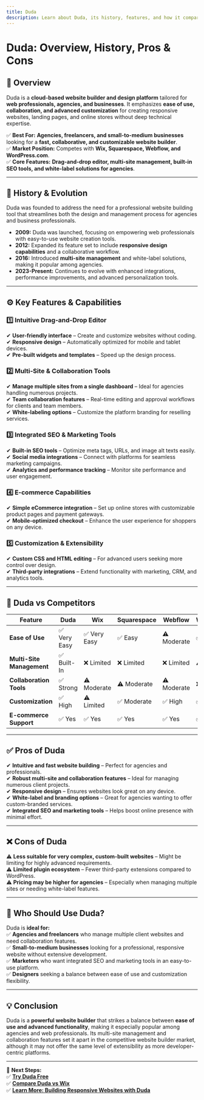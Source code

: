 ```yaml
---
title: Duda  
description: Learn about Duda, its history, features, and how it compares to other website builders.
---
```


# **Duda: Overview, History, Pros & Cons**

## **📌 Overview**  
Duda is a **cloud-based website builder and design platform** tailored for **web professionals, agencies, and businesses**. It emphasizes **ease of use, collaboration, and advanced customization** for creating responsive websites, landing pages, and online stores without deep technical expertise.

✅ **Best For:** **Agencies, freelancers, and small-to-medium businesses** looking for a **fast, collaborative, and customizable website builder**.  
✅ **Market Position:** Competes with **Wix, Squarespace, Webflow, and WordPress.com**.  
✅ **Core Features:** **Drag-and-drop editor, multi-site management, built-in SEO tools, and white-label solutions for agencies**.

---

## **📜 History & Evolution**  
Duda was founded to address the need for a professional website building tool that streamlines both the design and management process for agencies and business professionals.

- **2009:** Duda was launched, focusing on empowering web professionals with easy-to-use website creation tools.
- **2012:** Expanded its feature set to include **responsive design capabilities** and a collaborative workflow.
- **2016:** Introduced **multi-site management** and white-label solutions, making it popular among agencies.
- **2023-Present:** Continues to evolve with enhanced integrations, performance improvements, and advanced personalization tools.

---

## **⚙️ Key Features & Capabilities**

### **1️⃣ Intuitive Drag-and-Drop Editor**  
✔ **User-friendly interface** – Create and customize websites without coding.  
✔ **Responsive design** – Automatically optimized for mobile and tablet devices.  
✔ **Pre-built widgets and templates** – Speed up the design process.

### **2️⃣ Multi-Site & Collaboration Tools**  
✔ **Manage multiple sites from a single dashboard** – Ideal for agencies handling numerous projects.  
✔ **Team collaboration features** – Real-time editing and approval workflows for clients and team members.  
✔ **White-labeling options** – Customize the platform branding for reselling services.

### **3️⃣ Integrated SEO & Marketing Tools**  
✔ **Built-in SEO tools** – Optimize meta tags, URLs, and image alt texts easily.  
✔ **Social media integrations** – Connect with platforms for seamless marketing campaigns.  
✔ **Analytics and performance tracking** – Monitor site performance and user engagement.

### **4️⃣ E-commerce Capabilities**  
✔ **Simple eCommerce integration** – Set up online stores with customizable product pages and payment gateways.  
✔ **Mobile-optimized checkout** – Enhance the user experience for shoppers on any device.

### **5️⃣ Customization & Extensibility**  
✔ **Custom CSS and HTML editing** – For advanced users seeking more control over design.  
✔ **Third-party integrations** – Extend functionality with marketing, CRM, and analytics tools.

---

## **🔄 Duda vs Competitors**

| Feature                   | Duda            | Wix              | Squarespace    | Webflow        | WordPress.com |
|---------------------------|-----------------|------------------|----------------|----------------|---------------|
| **Ease of Use**           | ✅ Very Easy    | ✅ Very Easy     | ✅ Easy        | ⚠ Moderate    | ✅ Easy       |
| **Multi-Site Management** | ✅ Built-In     | ❌ Limited       | ❌ Limited     | ❌ Limited     | ⚠ Limited    |
| **Collaboration Tools**   | ✅ Strong       | ⚠ Moderate      | ⚠ Moderate    | ⚠ Moderate    | ❌ None      |
| **Customization**         | ✅ High         | ⚠ Limited       | ✅ Moderate    | ✅ High       | ✅ High       |
| **E-commerce Support**    | ✅ Yes          | ✅ Yes          | ✅ Yes         | ✅ Yes         | ✅ Yes       |

---

## **✅ Pros of Duda**  
✔ **Intuitive and fast website building** – Perfect for agencies and professionals.  
✔ **Robust multi-site and collaboration features** – Ideal for managing numerous client projects.  
✔ **Responsive design** – Ensures websites look great on any device.  
✔ **White-label and branding options** – Great for agencies wanting to offer custom-branded services.  
✔ **Integrated SEO and marketing tools** – Helps boost online presence with minimal effort.

---

## **❌ Cons of Duda**  
⚠ **Less suitable for very complex, custom-built websites** – Might be limiting for highly advanced requirements.  
⚠ **Limited plugin ecosystem** – Fewer third-party extensions compared to WordPress.  
⚠ **Pricing may be higher for agencies** – Especially when managing multiple sites or needing white-label features.

---

## **🎯 Who Should Use Duda?**  
Duda is **ideal for:**  
✅ **Agencies and freelancers** who manage multiple client websites and need collaboration features.  
✅ **Small-to-medium businesses** looking for a professional, responsive website without extensive development.  
✅ **Marketers** who want integrated SEO and marketing tools in an easy-to-use platform.  
✅ **Designers** seeking a balance between ease of use and customization flexibility.

---

## **💡 Conclusion**  
Duda is a **powerful website builder** that strikes a balance between **ease of use and advanced functionality**, making it especially popular among agencies and web professionals. Its multi-site management and collaboration features set it apart in the competitive website builder market, although it may not offer the same level of extensibility as more developer-centric platforms.

---

🚀 **Next Steps:**  
✅ **[Try Duda Free](https://www.duda.co/)**  
✅ **[Compare Duda vs Wix](#)**  
✅ **[Learn More: Building Responsive Websites with Duda](#)**
